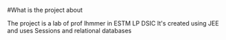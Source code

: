 #What is the project about

The project is a lab of prof lhmmer in ESTM LP DSIC 
It's created using JEE and uses Sessions and relational databases 
